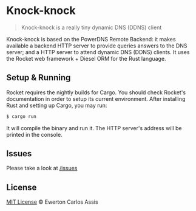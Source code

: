 # Knock-knock

> Knock-knock is a really tiny dynamic DNS (DDNS) client

Knock-knock is based on the PowerDNS Remote Backend: it makes available a backend HTTP server
to provide queries answers to the DNS server; and a HTTP server to attend dynamic DNS (DDNS) clients.
It uses the Rocket web framework + Diesel ORM for the Rust language.

## Setup & Running

Rocket requires the nightly builds for Cargo. You should check Rocket's documentation in order to
setup its current environment. After installing Rust and setting up Cargo, you may run:

```sh
$ cargo run
```

It will compile the binary and run it. The HTTP server's address will be printed in the console.

## Issues

Please take a look at [/issues](https://github.com/earaujoassis/knock-knock/issues)

## License

[MIT License](http://earaujoassis.mit-license.org/) &copy; Ewerton Carlos Assis
